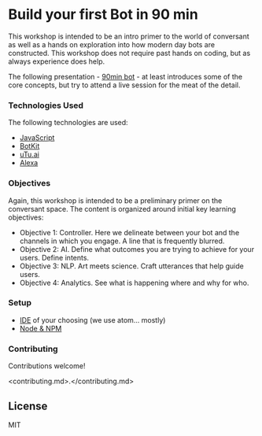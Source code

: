 # Build your first Bot in 90 min
This workshop is intended to be an intro primer to the world of conversant as well as a hands on exploration into how modern day bots are constructed.  This workshop does not require past hands on coding, but as always experience does help.

The following presentation - [90min bot](https://docs.google.com/presentation/d/1zCaN6QuQS-PTe932nApASa3wpnt1kIWqrnPWSZJb-3I/edit#slide=id.g19fcfbc1e2_0_58) - at least introduces some of the core concepts, but try to attend a live session for the meat of the detail.

### Technologies Used

The following technologies are used:

- [JavaScript](http://www.w3schools.com/js/)
- [BotKit](https://github.com/howdyai/botkit)
- [uTu.ai](https://github.com/utu-ai/utu-javascript-sdk)
- [Alexa](https://developer.amazon.com/edw/home.html#/skills/list)

### Objectives

Again, this workshop is intended to be a preliminary primer on the conversant space.  The content is organized around initial key learning objectives:

- Objective 1: Controller.  Here we delineate between your bot and the channels in which you engage.  A line that is frequently blurred.
- Objective 2: AI.  Define what outcomes you are trying to achieve for your users.  Define intents.
- Objective 3: NLP.  Art meets science.  Craft utterances that help guide users.
- Objective 4: Analytics.  See what is happening where and why for who.

### Setup

- [IDE](http://flight-manual.atom.io/getting-started/sections/installing-atom/) of your choosing (we use atom... mostly)
- [Node & NPM](https://docs.npmjs.com/getting-started/installing-node)

### Contributing

Contributions welcome!

<contributing.md>.</contributing.md>

## License

MIT
